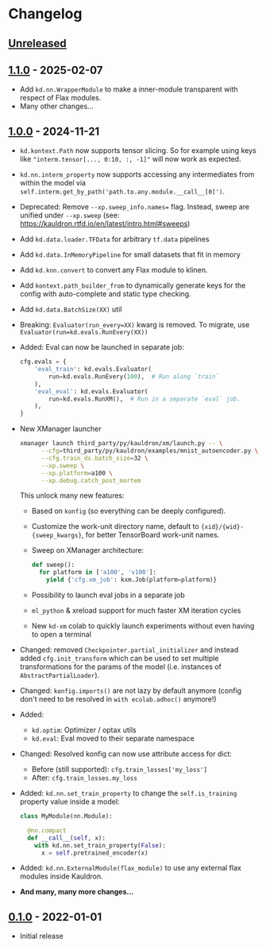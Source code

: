 # Changelog

<!--

Changelog follow the https://keepachangelog.com/ standard (at least the headers)

-->

## [Unreleased]

## [1.1.0] - 2025-02-07

*   Add `kd.nn.WrapperModule` to make a inner-module transparent with
    respect of Flax modules.
*   Many other changes...

## [1.0.0] - 2024-11-21

* `kd.kontext.Path` now supports tensor slicing. So for example using keys like
  `"interm.tensor[..., 0:10, :, -1]"` will now work as expected.
* `kd.nn.interm_property` now supports accessing any intermediates from within
  the model via `self.interm.get_by_path('path.to.any.module.__call__[0]')`.
* Deprecated: Remove `--xp.sweep_info.names=` flag. Instead, sweep are unified
  under `--xp.sweep` (see: https://kauldron.rtfd.io/en/latest/intro.html#sweeps)
* Add `kd.data.loader.TFData` for arbitrary `tf.data` pipelines
* Add `kd.data.InMemoryPipeline` for small datasets that fit in memory
* Add `kd.knn.convert` to convert any Flax module to klinen.
* Add `kontext.path_builder_from` to dynamically generate keys for the config
  with auto-complete and static type checking.
* Add `kd.data.BatchSize(XX)` util
* Breaking: `Evaluator(run_every=XX)` kwarg is removed. To migrate, use
  `Evaluator(run=kd.evals.RunEvery(XX))`
* Added: Eval can now be launched in separate job:

  ```python
  cfg.evals = {
      'eval_train': kd.evals.Evaluator(
          run=kd.evals.RunEvery(100),  # Run along `train`
      ),
      'eval_eval': kd.evals.Evaluator(
          run=kd.evals.RunXM(),  # Run in a separate `eval` job.
      ),
  }
  ```

* New XManager launcher

  ```sh
  xmanager launch third_party/py/kauldron/xm/launch.py -- \
        --cfg=third_party/py/kauldron/examples/mnist_autoencoder.py \
        --cfg.train_ds.batch_size=32 \
        --xp.sweep \
        --xp.platform=a100 \
        --xp.debug.catch_post_mortem
  ```

  This unlock many new features:

  * Based on `konfig` (so everything can be deeply configured).
  * Customize the work-unit directory name, default to
    `{xid}/{wid}-{sweep_kwargs}`, for better TensorBoard
    work-unit names.
  * Sweep on XManager architecture:

    ```python
    def sweep():
      for platform in ['a100', 'v100']:
        yield {'cfg.xm_job': kxm.Job(platform=platform)}
    ```

  * Possibility to launch eval jobs in a separate job
  * `ml_python` & xreload support for much faster XM iteration cycles
  * New `kd-xm` colab to quickly launch experiments without even having to open
    a terminal

* Changed: removed `Checkpointer.partial_initializer` and instead added
  `cfg.init_transform` which can be used to set multiple transformations for
  the params of the model (i.e. instances of `AbstractPartialLoader`).
* Changed: `konfig.imports()` are not lazy by default anymore (config don't
  need to be resolved in `with ecolab.adhoc()` anymore!)
* Added:
  * `kd.optim`: Optimizer / optax utils
  * `kd.eval`: Eval moved to their separate namespace
* Changed: Resolved konfig can now use attribute access for dict:
  * Before (still supported): `cfg.train_losses['my_loss']`
  * After: `cfg.train_losses.my_loss`
* Added: `kd.nn.set_train_property` to change the `self.is_training` property
  value inside a model:

  ```python
  class MyModule(nn.Module):

    @nn.compact
    def __call__(self, x):
      with kd.nn.set_train_property(False):
        x = self.pretrained_encoder(x)
  ```
* Added: `kd.nn.ExternalModule(flax_module)` to use any external flax modules
  inside Kauldron.
* **And many, many more changes...**

## [0.1.0] - 2022-01-01

* Initial release

<!-- mdlint off(LINK_UNUSED_ID) -->

[Unreleased]: https://github.com/google-research/kauldron/compare/v1.1.0...HEAD
[1.1.0]: https://github.com/google-research/kauldron/releases/tag/v1.0.0...v1.1.0
[1.0.0]: https://github.com/google-research/kauldron/releases/tag/v0.1.0...v1.0.0
[0.1.0]: https://github.com/google-research/kauldron/releases/tag/v0.1.0
